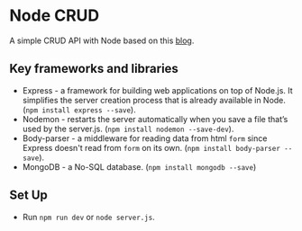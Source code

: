 # Node CRUD

A simple CRUD API with Node based on this [blog](https://zellwk.com/blog/crud-express-mongodb/).

## Key frameworks and libraries

- Express - a framework for building web applications on top of Node.js. It simplifies the server creation process that is already available in Node. (`npm install express --save`).
- Nodemon - restarts the server automatically when you save a file that’s used by the server.js. (`npm install nodemon --save-dev`).
- Body-parser - a middleware for reading data from html `form` since Express doesn't read from `form` on its own. (`npm install body-parser --save`).
- MongoDB - a No-SQL database. (`npm install mongodb --save`)

## Set Up

- Run `npm run dev` or `node server.js`.
